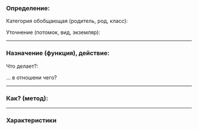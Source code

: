 ### Определение:
Категория обобщающая (родитель, род, класс):
>

Уточнение (потомок, вид, экземляр):

>
---
### Назначение (функция), действие:
Что делает?:
>

... в отношени чего?
>

---
### Как? (метод):
>

---
### Характеристики
>
